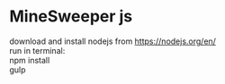 # MineSweeper js
download and install nodejs from https://nodejs.org/en/ <br>
run in terminal: <br>
  npm install <br>
  gulp <br>
